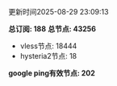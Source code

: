 更新时间2025-08-29 23:09:13

**总订阅: 188**
**总节点: 43256**
- vless节点: 18444
- hysteria2节点: 18

**google ping有效节点: 202**
